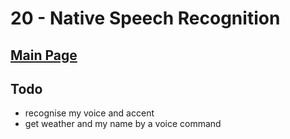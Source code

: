 # 20 - Native Speech Recognition

## <a href='https://github.com/Mugilan-Codes/javascript-30'>Main Page</a>

## Todo

- recognise my voice and accent
- get weather and my name by a voice command
